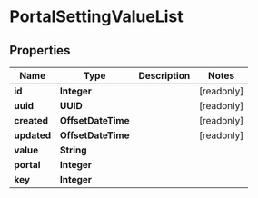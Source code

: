 

# PortalSettingValueList


## Properties

Name | Type | Description | Notes
------------ | ------------- | ------------- | -------------
**id** | **Integer** |  |  [readonly]
**uuid** | **UUID** |  |  [readonly]
**created** | **OffsetDateTime** |  |  [readonly]
**updated** | **OffsetDateTime** |  |  [readonly]
**value** | **String** |  | 
**portal** | **Integer** |  | 
**key** | **Integer** |  | 



